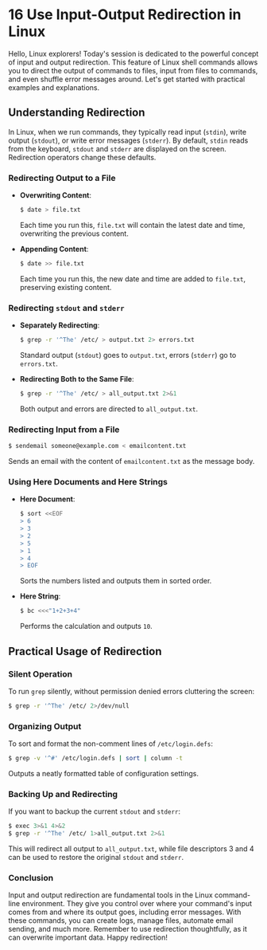 # 16 Use Input-Output Redirection in Linux

Hello, Linux explorers! Today's session is dedicated to the powerful concept of input and output redirection. This feature of Linux shell commands allows you to direct the output of commands to files, input from files to commands, and even shuffle error messages around. Let's get started with practical examples and explanations.

## Understanding Redirection

In Linux, when we run commands, they typically read input (`stdin`), write output (`stdout`), or write error messages (`stderr`). By default, `stdin` reads from the keyboard, `stdout` and `stderr` are displayed on the screen. Redirection operators change these defaults.

### Redirecting Output to a File

- **Overwriting Content**:

  ```bash
  $ date > file.txt
  ```
  Each time you run this, `file.txt` will contain the latest date and time, overwriting the previous content.

- **Appending Content**:

  ```bash
  $ date >> file.txt
  ```
  Each time you run this, the new date and time are added to `file.txt`, preserving existing content.

### Redirecting `stdout` and `stderr`

- **Separately Redirecting**:

  ```bash
  $ grep -r '^The' /etc/ > output.txt 2> errors.txt
  ```
  Standard output (`stdout`) goes to `output.txt`, errors (`stderr`) go to `errors.txt`.

- **Redirecting Both to the Same File**:

  ```bash
  $ grep -r '^The' /etc/ > all_output.txt 2>&1
  ```
  Both output and errors are directed to `all_output.txt`.

### Redirecting Input from a File

```bash
$ sendemail someone@example.com < emailcontent.txt
```
Sends an email with the content of `emailcontent.txt` as the message body.

### Using Here Documents and Here Strings

- **Here Document**:

  ```bash
  $ sort <<EOF
  > 6
  > 3
  > 2
  > 5
  > 1
  > 4
  > EOF
  ```
  Sorts the numbers listed and outputs them in sorted order.

- **Here String**:

  ```bash
  $ bc <<<"1+2+3+4"
  ```
  Performs the calculation and outputs `10`.

## Practical Usage of Redirection

### Silent Operation

To run `grep` silently, without permission denied errors cluttering the screen:

```bash
$ grep -r '^The' /etc/ 2>/dev/null
```

### Organizing Output

To sort and format the non-comment lines of `/etc/login.defs`:

```bash
$ grep -v '^#' /etc/login.defs | sort | column -t
```

Outputs a neatly formatted table of configuration settings.

### Backing Up and Redirecting

If you want to backup the current `stdout` and `stderr`:

```bash
$ exec 3>&1 4>&2
$ grep -r '^The' /etc/ 1>all_output.txt 2>&1
```

This will redirect all output to `all_output.txt`, while file descriptors 3 and 4 can be used to restore the original `stdout` and `stderr`.

### Conclusion

Input and output redirection are fundamental tools in the Linux command-line environment. They give you control over where your command's input comes from and where its output goes, including error messages. With these commands, you can create logs, manage files, automate email sending, and much more. Remember to use redirection thoughtfully, as it can overwrite important data. Happy redirection!